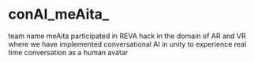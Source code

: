 # conAI_meAita_
team name meAita participated in REVA hack in the domain of AR and VR where we have implemented conversational AI in unity  to experience real time conversation as a human avatar
